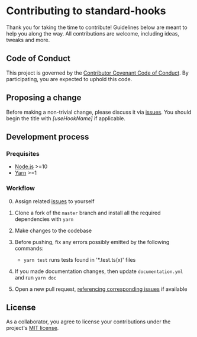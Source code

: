 # Contributing to standard-hooks

Thank you for taking the time to contribute! Guidelines below are meant to help you along the way. All contributions are welcome, including ideas, tweaks and more.

## Code of Conduct

This project is governed by the [Contributor Covenant Code of Conduct](./CODE_OF_CONDUCT.md). By participating, you are expected to uphold this code.

## Proposing a change

Before making a non-trivial change, please discuss it via [issues]. You should begin the title with _[useHookName]_ if applicable.

## Development process

### Prequisites

- [Node.js](https://nodejs.org/) >=10
- [Yarn](https://yarnpkg.com/) >=1

### Workflow

0. Assign related [issues] to yourself
1. Clone a fork of the `master` branch and install all the required dependencies with `yarn`
1. Make changes to the codebase
1. Before pushing, fix any errors possibly emitted by the following commands:

   - `yarn test` runs tests found in '\*.test.ts(x)' files

1. If you made documentation changes, then update `documentation.yml` and run `yarn doc`
1. Open a new pull request, [referencing corresponding issues] if available

## License

As a collaborator, you agree to license your contributions under the project's [MIT license](./LICENSE).

[issues]: https://github.com/kripod/standard-hooks/issues
[prettier]: https://prettier.io/
[airbnb javascript style guide]: https://github.com/airbnb/javascript
[referencing corresponding issues]: https://help.github.com/en/articles/closing-issues-using-keywords
